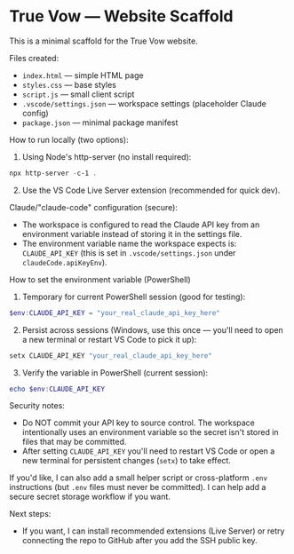# True Vow — Website Scaffold

This is a minimal scaffold for the True Vow website.

Files created:
- `index.html` — simple HTML page
- `styles.css` — base styles
- `script.js` — small client script
- `.vscode/settings.json` — workspace settings (placeholder Claude config)
- `package.json` — minimal package manifest

How to run locally (two options):

1) Using Node's http-server (no install required):

```powershell
npx http-server -c-1 .
```

2) Use the VS Code Live Server extension (recommended for quick dev).

Claude/"claude-code" configuration (secure):
- The workspace is configured to read the Claude API key from an environment variable instead of storing it in the settings file.
- The environment variable name the workspace expects is: `CLAUDE_API_KEY` (this is set in `.vscode/settings.json` under `claudeCode.apiKeyEnv`).

How to set the environment variable (PowerShell)

1) Temporary for current PowerShell session (good for testing):

```powershell
$env:CLAUDE_API_KEY = "your_real_claude_api_key_here"
```

2) Persist across sessions (Windows, use this once — you'll need to open a new terminal or restart VS Code to pick it up):

```powershell
setx CLAUDE_API_KEY "your_real_claude_api_key_here"
```

3) Verify the variable in PowerShell (current session):

```powershell
echo $env:CLAUDE_API_KEY
```

Security notes:
- Do NOT commit your API key to source control. The workspace intentionally uses an environment variable so the secret isn't stored in files that may be committed.
- After setting `CLAUDE_API_KEY` you'll need to restart VS Code or open a new terminal for persistent changes (`setx`) to take effect.

If you'd like, I can also add a small helper script or cross-platform `.env` instructions (but `.env` files must never be committed). I can help add a secure secret storage workflow if you want.

Next steps:
- If you want, I can install recommended extensions (Live Server) or retry connecting the repo to GitHub after you add the SSH public key.
